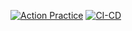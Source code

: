 [![Action Practice](https://github.com/Taras-Derewecki/GitHub-CI-CD/actions/workflows/actionPractice.yml/badge.svg)](https://github.com/Taras-Derewecki/GitHub-CI-CD/actions/workflows/actionPractice.yml)
[![CI-CD](https://github.com/Taras-Derewecki/GitHub-CI-CD/actions/workflows/CI-CD.yml/badge.svg)](https://github.com/Taras-Derewecki/GitHub-CI-CD/actions/workflows/CI-CD.yml)
